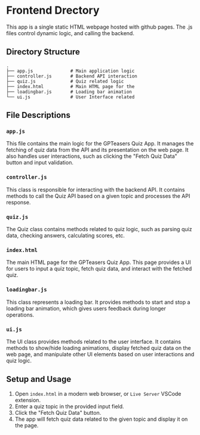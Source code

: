 # Frontend Drectory

This app is a single static HTML webpage hosted with github pages.
The .js files control dynamic logic, and calling the backend.

## Directory Structure

```
.
├── app.js              # Main application logic
├── controller.js       # Backend API interaction
├── quiz.js             # Quiz related logic
├── index.html          # Main HTML page for the
├── loadingbar.js       # Loading bar animation
└── ui.js               # User Interface related
```

## File Descriptions

### `app.js`

This file contains the main logic for the GPTeasers Quiz App. 
It manages the fetching of quiz data from the API and its presentation on the web page. 
It also handles user interactions, such as clicking the "Fetch Quiz Data" button and input validation.

### `controller.js`

This class is responsible for interacting with the backend API. 
It contains methods to call the Quiz API based on a given topic and processes the API response.

### `quiz.js`

The Quiz class contains methods related to quiz logic, 
such as parsing quiz data, checking answers, calculating scores, etc.

### `index.html`

The main HTML page for the GPTeasers Quiz App. 
This page provides a UI for users to input a quiz topic, fetch quiz data, and interact with the fetched quiz.

### `loadingbar.js`

This class represents a loading bar. 
It provides methods to start and stop a loading bar animation, which gives users feedback during longer operations.

### `ui.js`

The UI class provides methods related to the user interface. 
It contains methods to show/hide loading animations, 
display fetched quiz data on the web page, and manipulate other UI elements based on user interactions and quiz logic.

## Setup and Usage

1. Open `index.html` in a modern web browser, or `Live Server` VSCode extension.
2. Enter a quiz topic in the provided input field.
3. Click the "Fetch Quiz Data" button.
4. The app will fetch quiz data related to the given topic and display it on the page.
